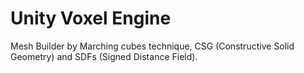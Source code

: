 # Unity Voxel Engine

Mesh Builder by Marching cubes technique, CSG (Constructive Solid Geometry) and SDFs (Signed Distance Field).
